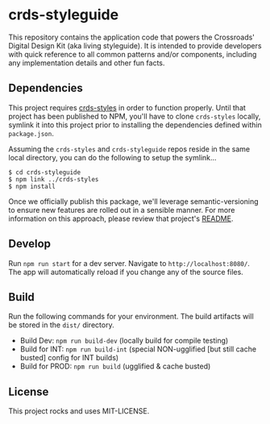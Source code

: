 # crds-styleguide

This repository contains the application code that powers the Crossroads' Digital Design Kit (aka living styleguide). It is intended to provide developers with quick reference to all common patterns and/or components, including any implementation details and other fun facts.

## Dependencies

This project requires [crds-styles](https://github.com/crdschurch/crds-styles) in order to function properly. Until that project has been published to NPM, you'll have to clone `crds-styles` locally, symlink it into this project prior to installing the dependencies defined within `package.json`.

Assuming the `crds-styles` and `crds-styleguide` repos reside in the same local directory, you can do the following to setup the symlink...

    $ cd crds-styleguide
    $ npm link ../crds-styles
    $ npm install

Once we officially publish this package, we'll leverage semantic-versioning to ensure new features are rolled out in a sensible manner. For more information on this approach, please review that project's [README](https://github.com/crdschurch/crds-styles/README.md).

## Develop

Run `npm run start` for a dev server. Navigate to `http://localhost:8080/`. The app will automatically reload if you change any of the source files.

## Build

Run the following commands for your environment. The build artifacts will be stored in the `dist/` directory.

- Build Dev: `npm run build-dev` (locally build for compile testing)
- Build for INT: `npm run build-int` (special NON-ugglified [but still cache busted] config for INT builds)
- Build for PROD: `npm run build` (ugglified & cache busted)

## License

This project rocks and uses MIT-LICENSE.
